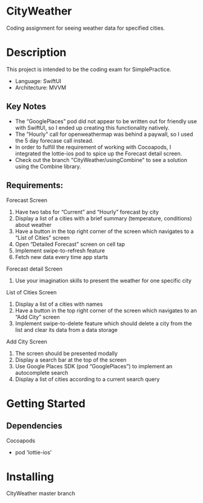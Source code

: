 # CityWeather
Coding assignment for seeing weather data for specified cities.

# Description
This project is intended to be the coding exam for SimplePractice. 
- Language: SwiftUI
- Architecture: MVVM

## Key Notes
- The “GooglePlaces” pod did not appear to be written out for friendly use with SwiftUI, so I ended up creating this functionality natively.
- The "Hourly" call for openweathermap was behind a paywall, so I used the 5 day forecase call instead.
- In order to fulfill the requirement of working with Cocoapods, I integrated the lottie-ios pod to spice up the Forecast detail screen.
- Check out the branch "CityWeather/usingCombine" to see a solution using the Combine library.

## Requirements: 

Forecast Screen
1. Have two tabs for “Current” and “Hourly” forecast by city
2. Display a list of a cities with a brief summary (temperature, conditions) about weather
3. Have a button in the top right corner of the screen which navigates to a “List of Cities”
screen
4. Open “Detailed Forecast” screen on cell tap
5. Implement swipe-to-refresh feature
6. Fetch new data every time app starts

Forecast detail Screen
1. Use your imagination skills to present the weather for one specific city

List of Cities Screen
1. Display a list of a cities with names
2. Have a button in the top right corner of the screen which navigates to an “Add City”
screen
3. Implement swipe-to-delete feature which should delete a city from the list and clear its
data from a data storage

Add City Screen
1. The screen should be presented modally
2. Display a search bar at the top of the screen
3. Use Google Places SDK (pod “GooglePlaces”) to implement an autocomplete search
4. Display a list of cities according to a current search query

# Getting Started
## Dependencies
Cocoapods 
- pod 'lottie-ios'

# Installing
CityWeather master branch
